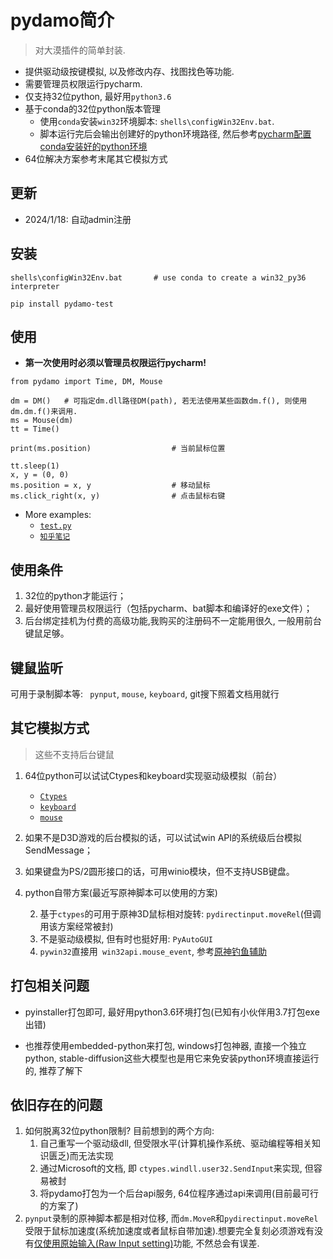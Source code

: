 # pydamo简介

> 对大漠插件的简单封装.

- 提供驱动级按键模拟, 以及修改内存、找图找色等功能.
- 需要管理员权限运行pycharm.<br>
- 仅支持32位python, 最好用`python3.6`
- 基于conda的32位python版本管理
  - 使用`conda`安装`win32`环境脚本: `shells\configWin32Env.bat`.
  - 脚本运行完后会输出创建好的python环境路径, 然后参考[pycharm配置conda安装好的python环境](https://blog.csdn.net/weixin_41710606/article/details/86747877?spm=1001.2101.3001.6650.2&utm_medium=distribute.pc_relevant.none-task-blog-2%7Edefault%7ECTRLIST%7ERate-2.pc_relevant_antiscanv2&depth_1-utm_source=distribute.pc_relevant.none-task-blog-2%7Edefault%7ECTRLIST%7ERate-2.pc_relevant_antiscanv2&utm_relevant_index=3)
- 64位解决方案参考末尾其它模拟方式



## 更新

- 2024/1/18: 自动admin注册




## 安装

```
shells\configWin32Env.bat       # use conda to create a win32_py36 interpreter

pip install pydamo-test
```


## 使用

- **第一次使用时必须以管理员权限运行pycharm!**

```
from pydamo import Time, DM, Mouse

dm = DM()   # 可指定dm.dll路径DM(path), 若无法使用某些函数dm.f(), 则使用dm.dm.f()来调用.
ms = Mouse(dm)
tt = Time()

print(ms.position)                  # 当前鼠标位置

tt.sleep(1)
x, y = (0, 0)
ms.position = x, y                  # 移动鼠标
ms.click_right(x, y)                # 点击鼠标右键
```

- More examples:
    - [`test.py`](https://github.com/bode135/pydamo/blob/master/test.py)
    - [`知乎笔记`](https://zhuanlan.zhihu.com/p/266519446 "跳转到知乎")



## 使用条件

1. 32位的python才能运行；
2. 最好使用管理员权限运行（包括pycharm、bat脚本和编译好的exe文件）；
3. 后台绑定挂机为付费的高级功能,我购买的注册码不一定能用很久, 一般用前台键鼠足够。



## 键鼠监听

可用于录制脚本等: ` pynput`, `mouse`, `keyboard`, git搜下照着文档用就行



## 其它模拟方式

> 这些不支持后台键鼠
1. 64位python可以试试Ctypes和keyboard实现驱动级模拟（前台）
    - [`Ctypes`](https://github.com/bode135/VirtualKey_with_Ctypes "跳转到Ctypes")
    - [`keyboard`](https://github.com/boppreh/keyboard "跳转到keyboard项目的git地址")
    - [`mouse`](https://github.com/boppreh/mouse)
    
2. 如果不是D3D游戏的后台模拟的话，可以试试win API的系统级后台模拟SendMessage；

3. 如果键盘为PS/2圆形接口的话，可用winio模块，但不支持USB键盘。

4. python自带方案(最近写原神脚本可以使用的方案)

   2. 基于`ctypes`的可用于原神3D鼠标相对旋转: `pydirectinput.moveRel`(但调用该方案经常被封)
   3. 不是驱动级模拟, 但有时也挺好用: `PyAutoGUI`
   3. `pywin32`直接用` win32api.mouse_event`, 参考[原神钓鱼辅助](https://github.com/IrisRainbowNeko/genshin_auto_fish)



## 打包相关问题

- pyinstaller打包即可, 最好用python3.6环境打包(已知有小伙伴用3.7打包exe出错)

- 也推荐使用embedded-python来打包, windows打包神器, 直接一个独立python, stable-diffusion这些大模型也是用它来免安装python环境直接运行的, 推荐了解下



## 依旧存在的问题

   1. 如何脱离32位python限制? 目前想到的两个方向:
      1. 自己重写一个驱动级dll, 但受限水平(计算机操作系统、驱动编程等相关知识匮乏)而无法实现
      2. 通过Microsoft的文档, 即 `ctypes.windll.user32.SendInput`来实现, 但容易被封
      3. 将pydamo打包为一个后台api服务, 64位程序通过api来调用(目前最可行的方案了)
   2. `pynput`录制的原神脚本都是相对位移, 而`dm.MoveR`和`pydirectinput.moveRel`受限于鼠标加速度(系统加速度或者鼠标自带加速).想要完全复刻必须游戏有没有[仅使用原始输入(Raw Input setting)](https://github.com/learncodebygaming/pydirectinput/issues/57)功能, 不然总会有误差.



